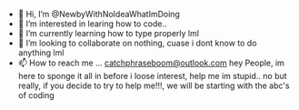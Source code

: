 - 👋 Hi, I’m @NewbyWithNoIdeaWhatImDoing
- 👀 I’m interested in learing how to code.. 
- 🌱 I’m currently learning how to type properly lml
- 💞️ I’m looking to collaborate on nothing, cuase i dont know to do anything lml 
- 📫 How to reach me ... catchphraseboom@outlook.com
hey People, im here to sponge it all in before i loose interest, help me im stupid.. no but really, if you decide to try to help me!!!, we will be starting with the abc's of coding 
<!---
NewbyWithNoIdeaWhatImDoing/NewbyWithNoIdeaWhatImDoing is a ✨ special ✨ repository because its `README.md` (this file) appears on your GitHub profile.
You can click the Preview link to take a look at your changes.
--->
